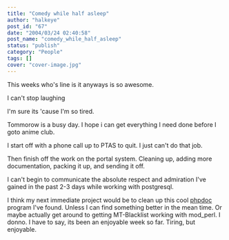 ```yaml
---
title: "Comedy while half asleep"
author: "halkeye"
post_id: "67"
date: "2004/03/24 02:40:58"
post_name: "comedy_while_half_asleep"
status: "publish"
category: "People"
tags: []
cover: "cover-image.jpg"
---
```


This weeks who's line is it anyways is so awesome.

I can't stop laughing  

I'm sure its 'cause I'm so tired.

Tommorow is a busy day. I hope i can get everything I need done before I goto anime club.  

I start off with a phone call up to PTAS to quit. I just can't do that job.  

Then finish off the work on the portal system. Cleaning up, adding more documentation, packing it up, and sending it off.

I can't begin to communicate the absolute respect and admiration I've gained in the past 2-3 days while working with postgresql.

I think my next immediate project would be to clean up this cool [phpdoc](https://www.halkeye.net/~halkeye/pgHalkortal/docs/) program I've found. Unless I can find something better in the mean time. Or maybe actually get around to getting MT-Blacklist working with mod_perl. I donno. I have to say, its been an enjoyable week so far. Tiring, but enjoyable.